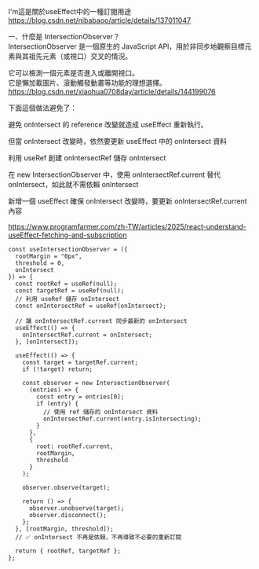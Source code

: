 I'm這是關於useEffect中的一種訂閱用途
https://blog.csdn.net/nibabaoo/article/details/137011047

一、什麼是 IntersectionObserver？  
IntersectionObserver 是一個原生的 JavaScript API，用於非同步地觀察目標元素與其祖先元素（或視口）交叉的情況。  

它可以檢測一個元素是否進入或離開視口。  
它是懶加載圖片、滾動觸發動畫等功能的理想選擇。
https://blog.csdn.net/xiaohua0708day/article/details/144199076

下面這個做法避免了：

避免 onIntersect 的 reference 改變就造成 useEffect 重新執行。

但當 onIntersect 改變時，依然要更新 useEffect 中的 onIntersect 資料

利用 useRef 創建 onIntersectRef 儲存 onIntersect

在 new IntersectionObserver 中，使用 onIntersectRef.current 替代 onIntersect，如此就不需依賴 onIntersect

新增一個 useEffect 確保 onIntersect 改變時，要更新 onIntersectRef.current 內容

https://www.programfarmer.com/zh-TW/articles/2025/react-understand-useEffect-fetching-and-subscription

```
const useIntersectionObserver = ({ 
  rootMargin = "0px", 
  threshold = 0, 
  onIntersect 
}) => {
  const rootRef = useRef(null);
  const targetRef = useRef(null);
  // 利用 useRef 儲存 onIntersect
  const onIntersectRef = useRef(onIntersect);

  // 讓 onIntersectRef.current 同步最新的 onIntersect
  useEffect(() => {
    onIntersectRef.current = onIntersect;
  }, [onIntersect]);

  useEffect(() => {
    const target = targetRef.current;
    if (!target) return;

    const observer = new IntersectionObserver(
      (entries) => {
        const entry = entries[0];
        if (entry) {
          // 使用 ref 儲存的 onIntersect 資料
          onIntersectRef.current(entry.isIntersecting);
        }
      },
      {
        root: rootRef.current,
        rootMargin,
        threshold
      }
    );

    observer.observe(target);

    return () => {
      observer.unobserve(target);
      observer.disconnect();
    };
  }, [rootMargin, threshold]); 
  // ✅ onIntersect 不再是依賴，不再導致不必要的重新訂閱

  return { rootRef, targetRef };
};
```

